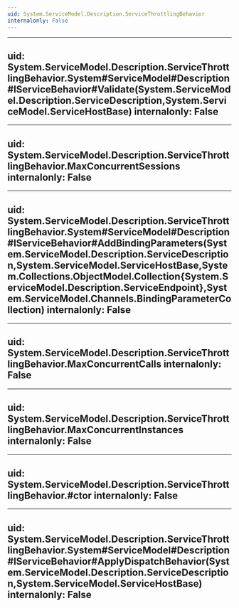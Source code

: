 ```yaml
---
uid: System.ServiceModel.Description.ServiceThrottlingBehavior
internalonly: False
---
```


---
uid: System.ServiceModel.Description.ServiceThrottlingBehavior.System#ServiceModel#Description#IServiceBehavior#Validate(System.ServiceModel.Description.ServiceDescription,System.ServiceModel.ServiceHostBase)
internalonly: False
---

---
uid: System.ServiceModel.Description.ServiceThrottlingBehavior.MaxConcurrentSessions
internalonly: False
---

---
uid: System.ServiceModel.Description.ServiceThrottlingBehavior.System#ServiceModel#Description#IServiceBehavior#AddBindingParameters(System.ServiceModel.Description.ServiceDescription,System.ServiceModel.ServiceHostBase,System.Collections.ObjectModel.Collection{System.ServiceModel.Description.ServiceEndpoint},System.ServiceModel.Channels.BindingParameterCollection)
internalonly: False
---

---
uid: System.ServiceModel.Description.ServiceThrottlingBehavior.MaxConcurrentCalls
internalonly: False
---

---
uid: System.ServiceModel.Description.ServiceThrottlingBehavior.MaxConcurrentInstances
internalonly: False
---

---
uid: System.ServiceModel.Description.ServiceThrottlingBehavior.#ctor
internalonly: False
---

---
uid: System.ServiceModel.Description.ServiceThrottlingBehavior.System#ServiceModel#Description#IServiceBehavior#ApplyDispatchBehavior(System.ServiceModel.Description.ServiceDescription,System.ServiceModel.ServiceHostBase)
internalonly: False
---
